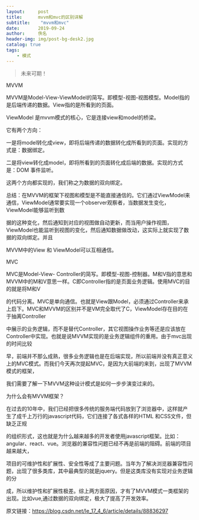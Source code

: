 ```yaml
---
layout:     post
title:      mvvm和mvc的区别详解
subtitle:    "mvvm和mvc"
date:       2019-09-24
author:     佚名
header-img: img/post-bg-desk2.jpg
catalog: true
tags:
    - 模式
---
```


> 未来可期！

MVVM

MVVM是Model-View-ViewModel的简写。即模型-视图-视图模型。Model指的是后端传递的数据。View指的是所看到的页面。

ViewModel 是mvvm模式的核心，它是连接view和model的桥梁。

它有两个方向：

一是将model转化成view，即将后端传递的数据转化成所看到的页面。实现的方式是：数据绑定。

二是将view转化成model，即将所看到的页面转化成后端的数据。实现的方式是：DOM 事件监听。

这两个方向都实现的，我们称之为数据的双向绑定。

总结：在MVVM的框架下视图和模型是不能直接通信的。它们通过ViewModel来通信，ViewModel通常要实现一个observer观察者，当数据发生变化，ViewModel能够监听到数

据的这种变化，然后通知到对应的视图做自动更新，而当用户操作视图，ViewModel也能监听到视图的变化，然后通知数据做改动，这实际上就实现了数据的双向绑定。并且

MVVM中的View 和 ViewModel可以互相通信。

MVC

MVC是Model-View- Controller的简写。即模型-视图-控制器。M和V指的意思和MVVM中的M和V意思一样。C即Controller指的是页面业务逻辑。使用MVC的目的就是将M和V

的代码分离。MVC是单向通信。也就是View跟Model，必须通过Controller来承上启下。MVC和MVVM的区别并不是VM完全取代了C，ViewModel存在目的在于抽离Controller

中展示的业务逻辑，而不是替代Controller，其它视图操作业务等还是应该放在Controller中实现。也就是说MVVM实现的是业务逻辑组件的重用。由于mvc出现的时间比较

早，前端并不那么成熟，很多业务逻辑也是在后端实现，所以前端并没有真正意义上的MVC模式。而我们今天再次提起MVC，是因为大前端的来到，出现了MVVM模式的框架，

我们需要了解一下MVVM这种设计模式是如何一步步演变过来的。

为什么会有MVVM框架？

在过去的10年中，我们已经把很多传统的服务端代码放到了浏览器中，这样就产生了成千上万行的javascript代码，它们连接了各式各样的HTML 和CSS文件，但缺乏正规

的组织形式，这也就是为什么越来越多的开发者使用javascript框架。比如：angular、react、vue。浏览器的兼容性问题已经不再是前端的阻碍。前端的项目越来越大，

项目的可维护性和扩展性、安全性等成了主要问题。当年为了解决浏览器兼容性问题，出现了很多类库，其中最典型的就是jquery。但是这类库没有实现对业务逻辑的分

成，所以维护性和扩展性极差。综上两方面原因，才有了MVVM模式一类框架的出现。比如vue,通过数据的双向绑定，极大了提高了开发效率。

原文链接：https://blog.csdn.net/le_17_4_6/article/details/88836297



